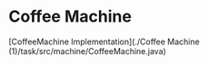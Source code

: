 # Coffee Machine
[CoffeeMachine Implementation](./Coffee Machine (1)/task/src/machine/CoffeeMachine.java)

